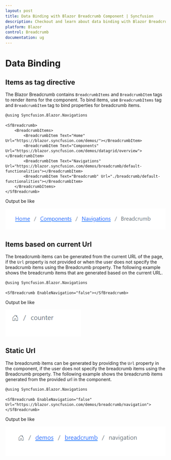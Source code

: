 ```yaml
---
layout: post
title: Data Binding with Blazor Breadcrumb Component | Syncfusion
description: Checkout and learn about data binding with Blazor Breadcrumb component of Syncfusion, and more details.
platform: Blazor
control: Breadcrumb
documentation: ug
---
```


# Data Binding

## Items as tag directive

The Blazor Breadcrumb contains `BreadcrumbItems` and `BreadcrumbItem` tags to render items for the component. To bind items, use  `BreadcrumbItems` tag and `BreadcrumbItem` tag to bind properties for breadcrumb items.

```cshtml
@using Syncfusion.Blazor.Navigations

<SfBreadcrumb>
    <BreadcrumbItems>
        <BreadcrumbItem Text="Home" Url="https://blazor.syncfusion.com/demos/"></BreadcrumbItem>
        <BreadcrumbItem Text="Components" Url="https://blazor.syncfusion.com/demos/datagrid/overview"></BreadcrumbItem>
        <BreadcrumbItem Text="Navigations" Url="https://blazor.syncfusion.com/demos/breadcrumb/default-functionalities"></BreadcrumbItem>
        <BreadcrumbItem Text="Breadcrumb" Url="./breadcrumb/default-functionalities"></BreadcrumbItem>
    </BreadcrumbItems>
</SfBreadcrumb>
```

Output be like

![Blazor Breadcrumb Component](./images/blazor-Breadcrumb-tag.png)

## Items based on current Url

The breadcrumb items can be generated from the current URL of the page, if the `Url` property is not provided or when the user does not specify the breadcrumb items using the Breadcrumb property. The following example shows the breadcrumb items that are generated based on the current URL.

```cshtml
@using Syncfusion.Blazor.Navigations

<SfBreadcrumb EnableNavigation="false"></SfBreadcrumb>
```

Output be like

![Blazor Breadcrumb Component](./images/blazor-Breadcrumb-current-url.png)

## Static Url

The breadcrumb items can be generated by providing the `Url` property in the component, if the user does not specify the breadcrumb items using the Breadcrumb property. The following example shows the breadcrumb items generated from the provided url in the component.

```cshtml
@using Syncfusion.Blazor.Navigations

<SfBreadcrumb EnableNavigation="false" Url="https://blazor.syncfusion.com/demos/breadcrumb/navigation">
</SfBreadcrumb>
```

Output be like

![Blazor Breadcrumb Component](./images/blazor-Breadcrumb-static-url.png)
